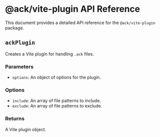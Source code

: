 # @ack/vite-plugin API Reference

This document provides a detailed API reference for the `@ack/vite-plugin` package.

## `ackPlugin`

Creates a Vite plugin for handling `.ack` files.

### Parameters

- `options`: An object of options for the plugin.

### Options

- `include`: An array of file patterns to include.
- `exclude`: An array of file patterns to exclude.

### Returns

A Vite plugin object.
